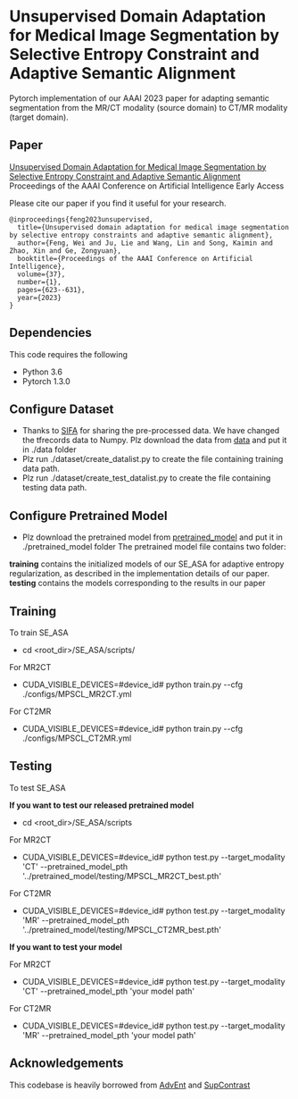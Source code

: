 
# Unsupervised Domain Adaptation for Medical Image Segmentation by Selective Entropy Constraint and Adaptive Semantic Alignment

Pytorch implementation of our AAAI 2023 paper for adapting semantic segmentation from the MR/CT modality (source domain) to CT/MR modality (target domain).

## Paper
[Unsupervised Domain Adaptation for Medical Image Segmentation by Selective Entropy Constraint and Adaptive Semantic Alignment](https://ojs.aaai.org/index.php/AAAI/article/view/25138) <br />
Proceedings of the AAAI Conference on Artificial Intelligence Early Access

Please cite our paper if you find it useful for your research.

```
@inproceedings{feng2023unsupervised,
  title={Unsupervised domain adaptation for medical image segmentation by selective entropy constraints and adaptive semantic alignment},
  author={Feng, Wei and Ju, Lie and Wang, Lin and Song, Kaimin and Zhao, Xin and Ge, Zongyuan},
  booktitle={Proceedings of the AAAI Conference on Artificial Intelligence},
  volume={37},
  number={1},
  pages={623--631},
  year={2023}
}
```

## Dependencies
This code requires the following
* Python 3.6
* Pytorch 1.3.0

## Configure Dataset
* Thanks to [SIFA](https://github.com/cchen-cc/SIFA) for sharing the pre-processed data. We have changed the tfrecords data to Numpy. 
Plz download the data from [data](https://drive.google.com/drive/folders/1UFqj18A4vuoknldoqAkg9tx7S6CUjxRL?usp=sharing) and put it in ./data folder
* Plz run ./dataset/create_datalist.py to create the file containing training data path.
* Plz run ./dataset/create_test_datalist.py to create the file containing testing data path.

## Configure Pretrained Model
* Plz download the pretrained model from [pretrained_model](https://drive.google.com/drive/folders/1UFqj18A4vuoknldoqAkg9tx7S6CUjxRL) and put it in ./pretrained_model folder
The pretrained model file contains two folder:

**training** contains the initialized models of our SE_ASA for adaptive entropy regularization, as described in the implementation details of our paper.
**testing**  contains the models corresponding to the results in our paper


## Training

To train SE_ASA

* cd <root_dir>/SE_ASA/scripts/

For MR2CT
* CUDA_VISIBLE_DEVICES=#device_id# python train.py --cfg ./configs/MPSCL_MR2CT.yml

For CT2MR
* CUDA_VISIBLE_DEVICES=#device_id# python train.py --cfg ./configs/MPSCL_CT2MR.yml

## Testing

To test SE_ASA

**If you want to test our released pretrained model**

* cd <root_dir>/SE_ASA/scripts

For MR2CT
* CUDA_VISIBLE_DEVICES=#device_id# python test.py --target_modality 'CT' --pretrained_model_pth '../pretrained_model/testing/MPSCL_MR2CT_best.pth'

For CT2MR
* CUDA_VISIBLE_DEVICES=#device_id# python test.py --target_modality 'MR' --pretrained_model_pth '../pretrained_model/testing/MPSCL_CT2MR_best.pth'

**If you want to test your model**

For MR2CT
* CUDA_VISIBLE_DEVICES=#device_id# python test.py --target_modality 'CT' --pretrained_model_pth 'your model path'

For CT2MR
* CUDA_VISIBLE_DEVICES=#device_id# python test.py --target_modality 'MR' --pretrained_model_pth 'your model path'


## Acknowledgements
This codebase is heavily borrowed from [AdvEnt](https://github.com/valeoai/ADVENT) and [SupContrast](https://github.com/HobbitLong/SupContrast)



